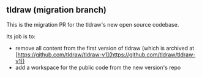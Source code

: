 ## tldraw (migration branch)

This is the migration PR for the tldraw's new open source codebase.

Its job is to:

- remove all content from the first version of tldraw (which is archived at [https://github.com/tldraw/tldraw-v1](https://github.com/tldraw/tldraw-v1))
- add a workspace for the public code from the new version's repo
